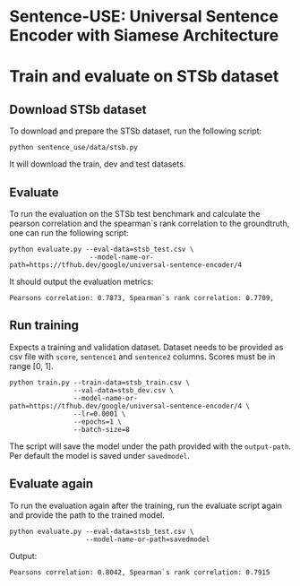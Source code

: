 # Sentence-USE: Universal Sentence Encoder with Siamese Architecture

# Train and evaluate on STSb dataset

## Download STSb dataset

To download and prepare the STSb dataset, run the following script:

```
python sentence_use/data/stsb.py
```

It will download the train, dev and test datasets.

## Evaluate

To run the evaluation on the STSb test benchmark and calculate the pearson correlation and the spearman`s rank correlation to the groundtruth, one can run the following script:

```
python evaluate.py --eval-data=stsb_test.csv \
                    --model-name-or-path=https://tfhub.dev/google/universal-sentence-encoder/4
```

It should output the evaluation metrics:

```
Pearsons correlation: 0.7873, Spearman`s rank correlation: 0.7709,
```

## Run training

Expects a training and validation dataset. Dataset needs to be provided as csv file with `score`, `sentence1` and `sentence2` columns. Scores must be in range [0, 1].

```
python train.py --train-data=stsb_train.csv \
                --val-data=stsb_dev.csv \
                --model-name-or-path=https://tfhub.dev/google/universal-sentence-encoder/4 \
                --lr=0.0001 \
                --epochs=1 \
                --batch-size=8
```

The script will save the model under the path provided with the `output-path`. Per default the model is saved under `savedmodel`.

## Evaluate again

To run the evaluation again after the training, run the evaluate script again and provide the path to the trained model.

```
python evaluate.py --eval-data=stsb_test.csv \
                   --model-name-or-path=savedmodel
```

Output:

```
Pearsons correlation: 0.8042, Spearman`s rank correlation: 0.7915
```
